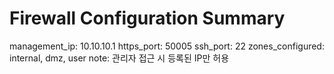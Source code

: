 # Firewall Configuration Summary

management_ip: 10.10.10.1
https_port: 50005
ssh_port: 22
zones_configured: internal, dmz, user
note: 관리자 접근 시 등록된 IP만 허용

